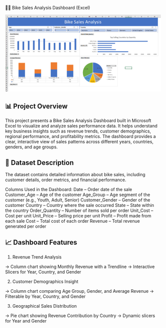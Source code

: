 🚴‍♂️ Bike Sales Analysis Dashboard (Excel)

![](Excel_Dashboard.png)


## 📊 Project Overview

This project presents a Bike Sales Analysis Dashboard built in Microsoft Excel to visualize and analyze sales performance data. It helps understand key business insights such as revenue trends, customer demographics, regional performance, and profitability metrics. The dashboard provides a clear, interactive view of sales patterns across different years, countries, genders, and age groups.

## 🧾 Dataset Description

The dataset contains detailed information about bike sales, including customer details, order metrics, and financial performance.

Columns Used in the Dashboard:
Date – Order date of the sale
Customer_Age – Age of the customer
Age_Group – Age segment of the customer (e.g., Youth, Adult, Senior)
Customer_Gender – Gender of the customer
Country – Country where the sale occurred
State – State within the country
Order_Quantity – Number of items sold per order
Unit_Cost – Cost per unit
Unit_Price – Selling price per unit
Profit – Profit made from each sale
Cost – Total cost of each order
Revenue – Total revenue generated per order

## 📈 Dashboard Features

1. Revenue Trend Analysis

-> Column chart showing Monthly Revenue with a Trendline
-> Interactive Slicers for Year, Country, and Gender

2. Customer Demographics Insight

-> Column chart comparing Age Group, Gender, and Average Revenue
-> Filterable by Year, Country, and Gender

3. Geographical Sales Distribution

-> Pie chart showing Revenue Contribution by Country
-> Dynamic slicers for Year and Gender
